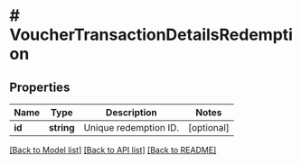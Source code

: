 # # VoucherTransactionDetailsRedemption

## Properties

Name | Type | Description | Notes
------------ | ------------- | ------------- | -------------
**id** | **string** | Unique redemption ID. | [optional]

[[Back to Model list]](../../README.md#models) [[Back to API list]](../../README.md#endpoints) [[Back to README]](../../README.md)
